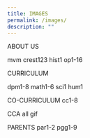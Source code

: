 ```yaml
---
title: IMAGES
permalink: /images/
description: ""
---
```

ABOUT US

mvm
crest123
hist1
op1-16

CURRICULUM

dpm1-8
math1-6
sci1
hum1

CO-CURRICULUM
cc1-8

CCA
all gif

PARENTS
par1-2
pgg1-9
